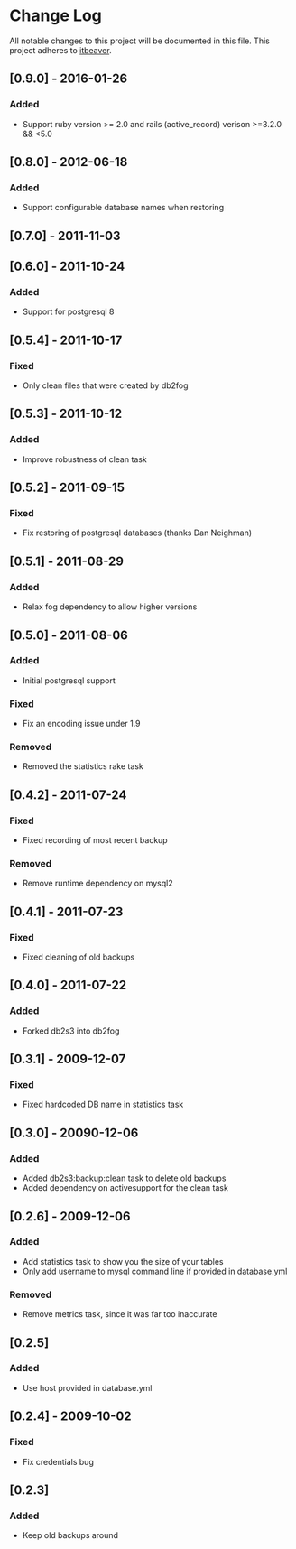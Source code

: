 # Change Log
All notable changes to this project will be documented in this file.
This project adheres to [itbeaver](http://itbeaver.co).

## [0.9.0] - 2016-01-26
### Added
- Support ruby version >= 2.0 and rails (active_record) verison >=3.2.0 && <5.0 

## [0.8.0] - 2012-06-18
### Added
- Support configurable database names when restoring

## [0.7.0] - 2011-11-03

## [0.6.0] - 2011-10-24
### Added
- Support for postgresql 8

## [0.5.4] - 2011-10-17
### Fixed
- Only clean files that were created by db2fog

## [0.5.3] - 2011-10-12
### Added
- Improve robustness of clean task

## [0.5.2] - 2011-09-15
### Fixed
- Fix restoring of postgresql databases (thanks Dan Neighman)

## [0.5.1] - 2011-08-29
### Added
- Relax fog dependency to allow higher versions

## [0.5.0] - 2011-08-06
### Added
- Initial postgresql support

### Fixed
- Fix an encoding issue under 1.9

### Removed
- Removed the statistics rake task

## [0.4.2] - 2011-07-24
### Fixed
- Fixed recording of most recent backup

### Removed
- Remove runtime dependency on mysql2

## [0.4.1] - 2011-07-23
### Fixed
- Fixed cleaning of old backups

## [0.4.0] - 2011-07-22
### Added
- Forked db2s3 into db2fog

## [0.3.1] - 2009-12-07
### Fixed
- Fixed hardcoded DB name in statistics task

## [0.3.0] - 20090-12-06
### Added
- Added db2s3:backup:clean task to delete old backups
- Added dependency on activesupport for the clean task

## [0.2.6] - 2009-12-06
### Added
- Add statistics task to show you the size of your tables
- Only add username to mysql command line if provided in database.yml

### Removed
- Remove metrics task, since it was far too inaccurate

## [0.2.5]
### Added
- Use host provided in database.yml

## [0.2.4] - 2009-10-02
### Fixed
- Fix credentials bug

## [0.2.3]
### Added
- Keep old backups around












